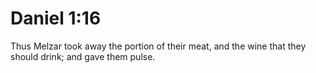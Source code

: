 # Daniel 1:16

Thus Melzar took away the portion of their meat, and the wine that they should drink; and gave them pulse.